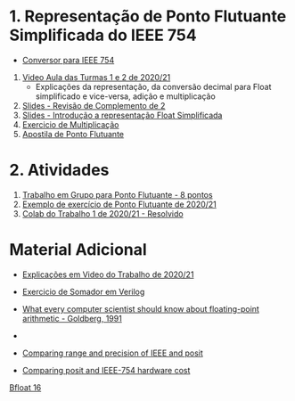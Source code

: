 # 1. Representação de Ponto Flutuante Simplificada do IEEE 754

* [Conversor para IEEE 754](https://www.h-schmidt.net/FloatConverter/IEEE754.html)

1. [Video Aula das Turmas 1 e 2 de 2020/21](https://www.youtube.com/playlist?list=PLcvOyD_LMr6kPtUVoUJZtbH3l31TfDhSC)
    * Explicações da representação, da conversão decimal para Float simplificado e vice-versa, adição e multiplicação
2. [Slides - Revisão de Complemento de 2](https://github.com/arduinoufv/inf250/blob/master/download/codificacao_1.pdf)
3. [Slides - Introdução a representação Float Simplificada](https://github.com/arduinoufv/inf250/blob/master/download/float.pdf)
4. [Exercicio de Multiplicação](https://github.com/arduinoufv/inf250/blob/master/download/floatMultiplicacao.pdf)
5. [Apostila de Ponto Flutuante](https://github.com/arduinoufv/inf250/blob/master/download/apostila_float.pdf)

# 2. Atividades 

1. [Trabalho em Grupo para Ponto Flutuante - 8 pontos](https://colab.research.google.com/drive/1ZFoX7t-V7dcDxdvbfIxayldtzfLoGe7s?usp=sharing)
2. [Exemplo de exercício de Ponto Flutuante de 2020/21](https://github.com/arduinoufv/inf250/blob/master/download/Exercicio_float_cod_soma_mul.pdf)
3. [Colab do Trabalho 1 de 2020/21 - Resolvido](https://colab.research.google.com/drive/1GuH6WhV3wfaFKsior-RqeZZ9OYvwIfdD?usp=sharing)

# Material Adicional

* [Explicações em Video do Trabalho de 2020/21](https://www.youtube.com/playlist?list=PLcvOyD_LMr6kfu7FT7CTqWA1COZ5T3uQM)

* [Exercicio de Somador em Verilog](https://github.com/arduinoufv/inf250/blob/master/download/exerc_float_verilog.pdf)

* [What every computer scientist should know about floating-point arithmetic - Goldberg, 1991](https://dl.acm.org/doi/pdf/10.1145*/103162.103163?casa_token=97pNufyupxQAAAAA:jcl0gVshQLydjwzQuIkavga_WRYk7HIMSe8k-lmKnCIQggW-5oYaiAm-pYQL3GX-zJ1UBHXEvWgm)

* [](https://www.posithub.org/docs/Posits4.pdf)
* [Comparing range and precision of IEEE and posit](https://www.johndcook.com/blog/2018/04/14/ieee-vs-posit/)

* [Comparing posit and IEEE-754 hardware cost](https://hal.archives-ouvertes.fr/hal-03195756/file/2021_Posit_IEEE754_Hardware_Cost.pdf)

[Bfloat 16 ](https://www.johndcook.com/blog/2018/11/15/bfloat16/)
